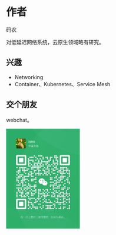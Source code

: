 # 作者

码农

对低延迟网络系统，云原生领域略有研究。

## 兴趣

- Networking
- Container、Kubernetes、Service Mesh

## 交个朋友

webchat。

<div>
	<img src="./assets/webchat.jpg" width = "200"  align=center />
</div>